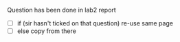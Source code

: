 Question has been done in lab2 report

- [ ] if (sir hasn't ticked on that question)
            re-use same page
- [ ] else copy from there